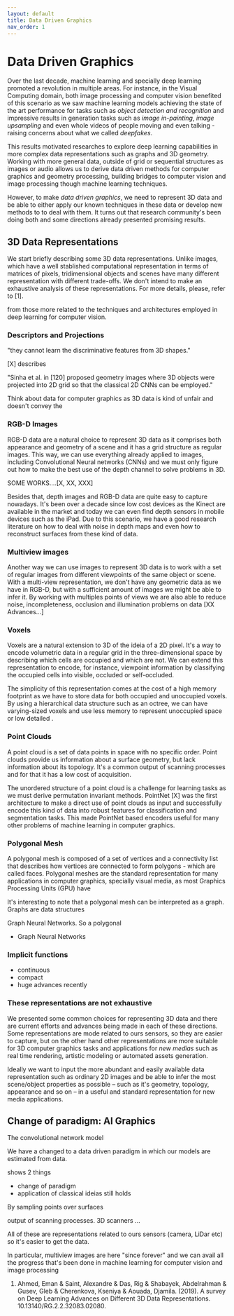 ```yaml
---
layout: default
title: Data Driven Graphics
nav_order: 1
---
```


# Data Driven Graphics 

Over the last decade, machine learning and specially deep learning promoted a revolution in multiple areas. For instance, in the Visual Computing domain, both image processing and computer vision benefited of this scenario as we saw machine learning models achieving the state of the art performance for tasks such as *object detection and recognition* and impressive results in generation tasks such as *image in-painting*, *image upsampling* and even whole videos of people moving and even talking - raising concerns about what we called *deepfakes*.

This results motivated researches to explore deep learning capabilities in more complex data representations such as graphs and 3D geometry. Working with more general data, outside of grid or sequential structures as images or audio allows us to derive data driven methods for computer graphics and geometry processing, building bridges to computer vision and image processing though machine learning techniques.

However, to make *data driven graphics*, we need to represent 3D data and be able to either apply our known techniques in these data or develop new methods to to deal with them. It turns out that research community's been doing both and some directions already presented promising results.


## 3D Data Representations

We start briefly describing some 3D data representations. Unlike images, which have a well stablished computational representation in terms of matrices of pixels, tridimensional objects and scenes have many different representation with different trade-offs. We don't intend to make an exhaustive analysis of these representations. For more details, please, refer to [1].

from those more related to the techniques and architectures employed in deep learning for computer vision.

### Descriptors and Projections


"they cannot learn the discriminative features from 3D shapes."

[X] describes 


"Sinha et al. in [120] proposed
geometry images where 3D objects were projected into 2D grid so that the classical 2D CNNs can
be employed."

Think about data for computer graphics as 3D data is kind of unfair and doesn't convey the 


### RGB-D Images

RGB-D data are a natural choice to represent 3D data as it comprises both appearance and geometry of a scene and it has a grid structure as regular images. This way, we can use everything already applied to images, including Convolutional Neural networks (CNNs) and we must only figure out how to make the best use of the depth channel to solve problems in 3D.

SOME WORKS....[X, XX, XXX]

Besides that, depth images and RGB-D data are quite easy to capture nowadays. It's been over a decade since low cost devices as the Kinect are available in the market and today we can even find depth sensors in mobile devices such as the iPad. Due to this scenario, we have a good research literature on how to deal with noise in depth maps and even how to reconstruct surfaces from these kind of data. 

### Multiview images

Another way we can use images to represent 3D data is to work with a set of regular images from different viewpoints of the same object or scene. With a multi-view representation, we don't have any geometric data as we have in RGB-D, but with a sufficient amount of images we might be able to infer it. By working with multiples points of views we are also able to reduce noise, incompleteness, occlusion and illumination problems on data [XX Advances...]

### Voxels

Voxels are a natural extension to 3D of the ideia of a 2D pixel. It's a way to encode volumetric data in a regular grid in the three-dimensional space by describing which cells are occupied and which are not. We can extend this representation to encode, for instance, viewpoint information by classifying the occupied cells into visible, occluded or self-occluded. 

The simplicity of this representation comes at the cost of a high memory footprint as we have to store data for both occupied and unoccupied voxels. By using a hierarchical data structure such as an octree, we can have varying-sized voxels and use less memory to represent unoccupied space or low detailed . 


### Point Clouds

A point cloud is a set of data points in space with no specific order. Point clouds provide us information about a surface geometry, but lack information about its topology.  It's a common output of scanning processes and for that it has a low cost of acquisition. 

The unordered structure of a point cloud is a challenge for learning tasks as we must derive permutation invariant methods. PointNet [X] was the first architecture to make a direct use of point clouds as input and successfully encode this kind of data into robust features for classification and segmentation tasks. This made PointNet based encoders useful for many other problems of machine learning in computer graphics.

### Polygonal Mesh

A polygonal mesh is composed of a set of vertices and a connectivity list that describes how vertices are connected to form polygons - which are called faces. Polygonal meshes are the standard representation for many applications in computer graphics, specially visual media, as most Graphics Processing Units (GPU) have 

It's interesting to note that a polygonal mesh can be interpreted as a graph. Graphs are data structures 

Graph Neural Networks. So a polygonal

- Graph Neural Networks

### Implicit functions

- continuous
- compact
- huge advances recently 

### These representations are not exhaustive

We presented some common choices for representing 3D data and there are current efforts and advances being made in each of these directions. Some representations are mode related to ours sensors, so they are easier to capture, but on the other hand other representations are more suitable for 3D computer graphics tasks and applications for *new medias* such as real time rendering, artistic modeling or automated assets generation. 

Ideally we want to input the more abundant and easily available data representation such as ordinary 2D images and be able to infer the most scene/object properties as possible – such as it's geometry, topology, appearance and so on – in a useful and standard representation for new media applications. 


## Change of paradigm: AI Graphics

The convolutional network model 

We have a changed to a data driven paradigm in which our models are estimated from data.

shows 2 things
- change of paradigm
- application of classical ideias still holds

By sampling points over surfaces

output of scanning processes.
3D scanners ...

All of these are representations related to ours sensors (camera, LiDar etc) so it's easier to get the data.

In particular, multiview images are here "since forever" and we can avail all the progress that's been done in machine learning for computer vision and image processing



1. Ahmed, Eman & Saint, Alexandre & Das, Rig & Shabayek, Abdelrahman & Gusev, Gleb & Cherenkova, Kseniya & Aouada, Djamila. (2019). A survey on Deep Learning Advances on Different 3D Data Representations. 10.13140/RG.2.2.32083.02080.

<!--stackedit_data:
eyJoaXN0b3J5IjpbMjAyMzc4NDQ5MiwtMTc0MzA4NjMyMCwtMT
M5NTg0NDg4OCwtMTcwNDQxNDY1MywtMTA4NzYwMjMwNywtNjc5
ODI0MDMxLC02ODAwNDM1MDYsNzM3NzUzMzc1LDgzOTQwMzMwLD
M1NzkyNzAwNSwtMTMxNDMwMzUwNCwtMTMxODQyMjE3LDkzMTAx
OTEwNCw1ODg4NjE0NjksNDM0MzI1NDMxLC0xODk5NTgwMjQ5LC
01MzIxNzAxNjEsLTExOTg3NTYxNjEsMTQ2NzkzMzYzMV19
-->